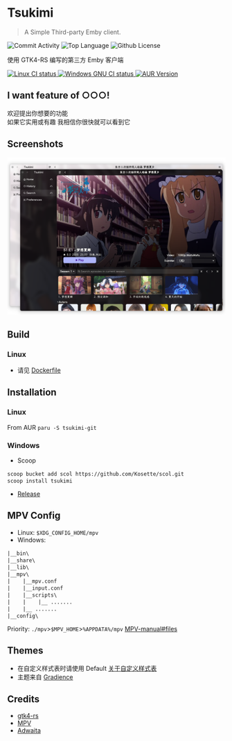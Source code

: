        
# Tsukimi
> A Simple Third-party Emby client.

<a>
<img alt="Commit Activity" src="https://img.shields.io/github/commit-activity/m/tsukinaha/Tsukimi/main" />
<img alt="Top Language" src="https://img.shields.io/github/languages/top/tsukinaha/Tsukimi"/>
<img alt="Github License" src="https://img.shields.io/github/license/tsukinaha/Tsukimi" />
</a>
  
使用 GTK4-RS 编写的第三方 Emby 客户端


<a href="https://github.com/tsukinaha/tsukimi/actions/workflows/build_linux.yml">
<img alt="Linux CI status" src="https://github.com/tsukinaha/tsukimi/actions/workflows/build_linux.yml/badge.svg"/>
</a>
<a href="https://github.com/tsukinaha/tsukimi/actions/workflows/build_release.yml">
<img alt="Windows GNU CI status" src="https://github.com/tsukinaha/tsukimi/actions/workflows/build_release.yml/badge.svg"/>
</a>
<a href="https://aur.archlinux.org/packages/tsukimi-git">
<img alt="AUR Version" src="https://img.shields.io/aur/version/tsukimi-git" />
</a>

## I want feature of ○○○!
欢迎提出你想要的功能    
如果它实用或有趣  我相信你很快就可以看到它

## Screenshots
<div align="center">
 <img src="./docs/tsukimi.png"/>
</div>

## Build
### Linux
- 请见 [Dockerfile](https://github.com/tsukinaha/tsukimi/blob/main/Dockerfile)

## Installation
### Linux
From AUR
`paru -S tsukimi-git`
 

### Windows
- Scoop
```
scoop bucket add scol https://github.com/Kosette/scol.git
scoop install tsukimi
```
- [Release](https://github.com/tsukinaha/tsukimi/releases/latest)


## MPV Config
- Linux: `$XDG_CONFIG_HOME/mpv`
- Windows: 
```
|__bin\
|__share\
|__lib\
|__mpv\
|    |__mpv.conf
|    |__input.conf
|    |__scripts\
|    |    |__ .......
|    |__ .......
|__config\
```
Priority:
`./mpv`>`$MPV_HOME`>`%APPDATA%/mpv`
[MPV-manual#files](https://mpv.io/manual/master/#files) 


## Themes

- 在自定义样式表时请使用 Default [关于自定义样式表](https://wiki.archlinux.org/title/GTK#Configuration)
- 主题来自 [Gradience](https://github.com/GradienceTeam/Gradience)

## Credits
- [gtk4-rs](https://github.com/gtk-rs/gtk4-rs)
- [MPV](https://github.com/mpv-player/mpv)
- [Adwaita](https://gitlab.gnome.org/GNOME/libadwaita/)
